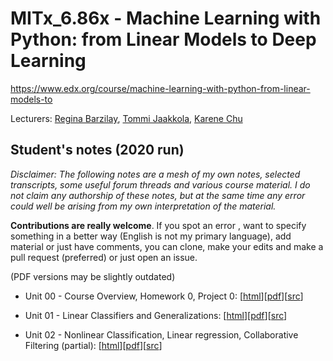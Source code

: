 # MITx_6.86x - Machine Learning with Python: from Linear Models to Deep Learning

https://www.edx.org/course/machine-learning-with-python-from-linear-models-to

Lecturers: [Regina Barzilay](https://www.edx.org/bio/regina-barzilay), [Tommi Jaakkola](https://www.edx.org/bio/tommi-jaakkola), [Karene Chu](https://www.edx.org/bio/karene-chu)


## Student's notes (2020 run) ##

_Disclaimer: The following notes are a mesh of my own notes, selected transcripts, some useful forum threads and various course material. I do not claim any authorship of these notes, but at the same time any error could well be arising from my own interpretation of the material._

**Contributions are really welcome**. If you spot an error , want to specify something in a better way (English is not my primary language), add material or just have comments, you can clone, make your edits and make a pull request (preferred) or just open an issue.

(PDF versions may be slightly outdated)

- Unit 00 - Course Overview, Homework 0, Project 0:  [[html](https://stackedit.io/viewer#!url=https://github.com/sylvaticus/MITx_6.86x/raw/master/Unit%2000%20-%20Course%20Overview%2C%20Homework%200%2C%20Project%200/Unit%2000%20-%20Course%20Overview%2C%20Homework%200%2C%20Project%200.md)][[pdf](Unit%2000%20-%20Course%20Overview%2C%20Homework%200%2C%20Project%200/Unit%2000%20-%20Course%20Overview%2C%20Homework%200%2C%20Project%200.md.pdf)][[src](Unit%2000%20-%20Course%20Overview%2C%20Homework%200%2C%20Project%200/Unit%2000%20-%20Course%20Overview%2C%20Homework%200%2C%20Project%200.md)]

- Unit 01 - Linear Classifiers and Generalizations:  [[html](https://stackedit.io/viewer#!url=https://github.com/sylvaticus/MITx_6.86x/raw/master/Unit%2001%20-%20Linear%20Classifiers%20and%20Generalizations/Unit%2001%20-%20Linear%20Classifiers%20and%20Generalizations.md)][[pdf](Unit%2001%20-%20Linear%20Classifiers%20and%20Generalizations/Unit%2001%20-%20Linear%20Classifiers%20and%20Generalizations.md.pdf)][[src](Unit%2001%20-%20Linear%20Classifiers%20and%20Generalizations/Unit%2001%20-%20Linear%20Classifiers%20and%20Generalizations.md)]

- Unit 02 - Nonlinear Classification, Linear regression, Collaborative Filtering (partial):   [[html](https://stackedit.io/viewer#!url=https://github.com/sylvaticus/MITx_6.86x/raw/master/Unit%2002%20-%20Nonlinear%20Classification%2C%20Linear%20regression%2C%20Collaborative%20Filtering/Unit%2002%20-%20Nonlinear%20Classification%2C%20Linear%20regression%2C%20Collaborative%20Filtering.md)][[pdf](Unit%2002%20-%20Nonlinear%20Classification%2C%20Linear%20regression%2C%20Collaborative%20Filtering/Unit%2002%20-%20Nonlinear%20Classification%2C%20Linear%20regression%2C%20Collaborative%20Filtering.md.pdf)][[src](Unit%2002%20-%20Nonlinear%20Classification%2C%20Linear%20regression%2C%20Collaborative%20Filtering/Unit%2002%20-%20Nonlinear%20Classification%2C%20Linear%20regression%2C%20Collaborative%20Filtering.md)]
